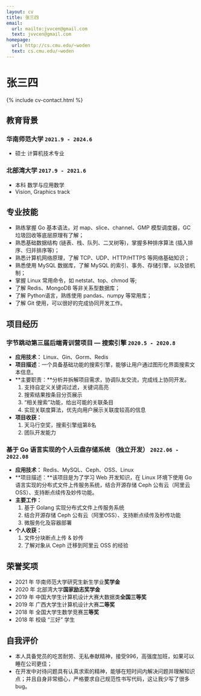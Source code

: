```yaml
---
layout: cv
title: 张三四
email:
  url: mailto:jvvcen@gmail.com
  text: jvvcen@gmail.com
homepage:
  url: http://cs.cmu.edu/~woden
  text: cs.cmu.edu/~woden
---
```


# 张三四

<!--
include contact information from the front matter
Supported arguments:
    - homepage: url, text
    - phone
    - email
-->

{% include cv-contact.html %}

## 教育背景

### **华南师范大学** `2021.9 - 2024.6`
- 硕士 计算机技术专业

### **北部湾大学** `2017.9 - 2021.6`
- 本科 数学与应用数学
- Vision, Graphics track


## 专业技能
- 熟练掌握 Go 基本语法，对 map、slice、channel、GMP 模型调度器，GC 垃圾回收等底层原理有了解；
- 熟悉基础数据结构 (链表、栈、队列、二叉树等)，掌握多种排序算法 (插入排序、归并排序等)；
- 熟悉计算机网络原理，了解 TCP、UDP、HTTP/HTTPS 等网络基础知识；
- 熟悉使用 MySQL 数据库，了解 MySQL 的索引、事务、存储引擎，以及锁机制；
- 掌握 Linux 常用命令，如 netstat、top、chmod 等;
- 了解 Redis、MongoDB 等非关系型数据库；
- 了解 Python语言，熟练使用 pandas、numpy 等常用库；
- 了解 Git 使用，可以很好的完成协同开发工作。


## 项目经历
### **字节跳动第三届后端青训营项目 — 搜索引擎** `2020.5 - 2020.8`                                                                       
- **应用技术：** Linux、Gin、Gorm、Redis
- **项目描述**：⼀个具备基础功能的搜索引擎，能够让用户通过图形化界面搜索文本信息。
- **主要职责：**分析并拆解项目需求，协调队友交流，完成线上协同开发。
  1. 支持自定义关键词过滤，关键词高亮
  2. 搜索结果按条目分页展示
  3. “相关搜索”功能，给出可能的关联条目
  4. 实现关联度算法，优先向用户展示关联度较高的信息
- **项目收获：**
  1. 天马行空奖，搜索引擎组第8名
  2. 团队开发能力

### **基于 Go 语言实现的个人云盘存储系统**  （独立开发） `2022.06 - 2022.08`
- **应用技术：** Redis、MySQL、Ceph、OSS、Linux
- **项目描述：**该项目是为了学习 Web 开发知识，在 Linux 环境下使用 Go 语言实现的分布式文件上传服务系统，结合开源存储 Ceph 公有云（阿里云OSS）、支持断点续传及妙传功能。
- **主要工作：**
  1. 基于 Golang 实现分布式文件上传服务系统
  2. 结合开源存储 Ceph 公有云（阿里OSS）、支持断点续传及秒传功能	
  3. 微服务化及容器部署
- **个人收获：**
  1. 文件分块断点上传 & 妙传
  2. 了解对象从 Ceph 迁移到阿里云 OSS 的经验


## 荣誉奖项

- 2021 年 华南师范大学研究生新生学业**奖学金**
- 2020 年 北部湾大学**国家励志奖学金** 
- 2019 年 中国大学生计算机设计大赛大数据类**全国三等奖**
- 2019 年 广西大学生计算机设计大赛**二等奖**
- 2018 年 全国大学生数学竞赛**三等奖**
- 2018 年 校级 “三好” 学生

## 自我评价

- 本人具备党员的吃苦耐劳、无私奉献精神，接受996，高强度加班，如果可以睡在公司更佳；
- 在开发中对待问题具有认真求索的精神，能够在短时间内解决问题并理解知识点；并且自身非常细心，严格要求自己规范性书写代码，这让我少写了很多bug。


<!-- ### Footer

Last updated: May 2013 -->
